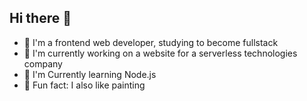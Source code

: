 ## Hi there 👋
- 🧡 I'm a frontend web developer, studying to become fullstack
- 🔭 I'm currently working on a website for a serverless technologies company
- 🌱 I'm Currently learning Node.js
- 💞 Fun fact: I also like painting
